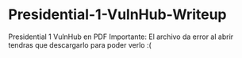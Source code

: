 # Presidential-1-VulnHub-Writeup
Presidential 1 VulnHub en PDF
Importante: El archivo da error al abrir
tendras que descargarlo para poder verlo :(